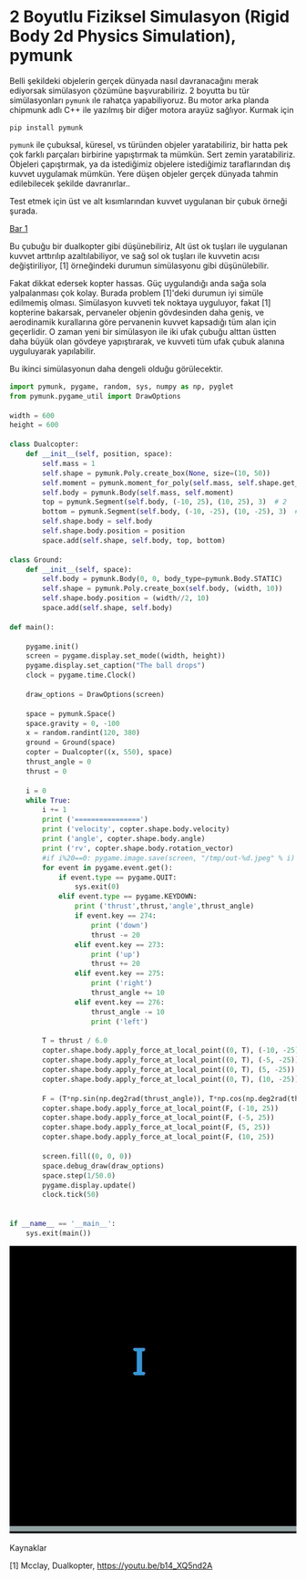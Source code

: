 # 2 Boyutlu Fiziksel Simulasyon (Rigid Body 2d Physics Simulation), pymunk

Belli şekildeki objelerin gerçek dünyada nasıl davranacağını merak
ediyorsak simülasyon çözümüne başvurabiliriz. 2 boyutta bu tür
simülasyonları `pymunk` ıle rahatça yapabiliyoruz. Bu motor arka
planda chipmunk adlı C++ ile yazılmış bir diğer motora arayüz
sağlıyor. Kurmak için

```
pip install pymunk
```

`pymunk` ile çubuksal, küresel, vs türünden objeler yaratabiliriz, bir
hatta pek çok farklı parçaları birbirine yapıştırmak ta mümkün. Sert
zemin yaratabiliriz. Objeleri çapıştırmak, ya da istediğimiz objelere
istediğimiz taraflarından dış kuvvet uygulamak mümkün. Yere düşen
objeler gerçek dünyada tahmin edilebilecek şekilde davranırlar..

Test etmek için üst ve alt kısımlarından kuvvet uygulanan bir çubuk örneği şurada.

[Bar 1](bar1.py)

Bu çubuğu bir dualkopter gibi düşünebiliriz, Alt üst ok tuşları ile
uygulanan kuvvet arttırılıp azaltılabiliyor, ve sağ sol ok tuşları ile
kuvvetin acısı değiştiriliyor, [1] örneğindeki durumun simülasyonu
gibi düşünülebilir.

Fakat dikkat edersek kopter hassas. Güç uygulandığı anda sağa sola
yalpalanması çok kolay. Burada problem [1]'deki durumun iyi simüle
edilmemiş olması. Simülasyon kuvveti tek noktaya uyguluyor, fakat [1]
kopterine bakarsak, pervaneler objenin gövdesinden daha geniş, ve
aerodinamik kurallarına göre pervanenin kuvvet kapsadığı tüm alan için
geçerlidir. O zaman yeni bir simülasyon ile iki ufak çubuğu alttan
üstten daha büyük olan gövdeye yapıştırarak, ve kuvveti tüm ufak çubuk
alanına uyguluyarak yapılabilir.

Bu ikinci simülasyonun daha dengeli olduğu görülecektir. 

```python
import pymunk, pygame, random, sys, numpy as np, pyglet
from pymunk.pygame_util import DrawOptions

width = 600
height = 600

class Dualcopter:
    def __init__(self, position, space):
        self.mass = 1
        self.shape = pymunk.Poly.create_box(None, size=(10, 50))
        self.moment = pymunk.moment_for_poly(self.mass, self.shape.get_vertices())
        self.body = pymunk.Body(self.mass, self.moment)
        top = pymunk.Segment(self.body, (-10, 25), (10, 25), 3)  # 2        
        bottom = pymunk.Segment(self.body, (-10, -25), (10, -25), 3)  # 2        
        self.shape.body = self.body
        self.shape.body.position = position
        space.add(self.shape, self.body, top, bottom)

class Ground:
    def __init__(self, space):
        self.body = pymunk.Body(0, 0, body_type=pymunk.Body.STATIC)
        self.shape = pymunk.Poly.create_box(self.body, (width, 10))
        self.shape.body.position = (width//2, 10)
        space.add(self.shape, self.body)

def main():

    pygame.init()
    screen = pygame.display.set_mode((width, height))
    pygame.display.set_caption("The ball drops")
    clock = pygame.time.Clock()

    draw_options = DrawOptions(screen)

    space = pymunk.Space()
    space.gravity = 0, -100
    x = random.randint(120, 380)
    ground = Ground(space)
    copter = Dualcopter((x, 550), space)
    thrust_angle = 0
    thrust = 0

    i = 0
    while True:
        i += 1
        print ('================')
        print ('velocity', copter.shape.body.velocity)
        print ('angle', copter.shape.body.angle)
        print ('rv', copter.shape.body.rotation_vector)
        #if i%20==0: pygame.image.save(screen, "/tmp/out-%d.jpeg" % i)
        for event in pygame.event.get():
            if event.type == pygame.QUIT:
                sys.exit(0)
            elif event.type == pygame.KEYDOWN:
                print ('thrust',thrust,'angle',thrust_angle)
                if event.key == 274:
                    print ('down')
                    thrust -= 20
                elif event.key == 273:
                    print ('up')
                    thrust += 20
                elif event.key == 275:
                    print ('right')
                    thrust_angle += 10
                elif event.key == 276:
                    thrust_angle -= 10
                    print ('left')

        T = thrust / 6.0
        copter.shape.body.apply_force_at_local_point((0, T), (-10, -25))
        copter.shape.body.apply_force_at_local_point((0, T), (-5, -25))
        copter.shape.body.apply_force_at_local_point((0, T), (5, -25))
        copter.shape.body.apply_force_at_local_point((0, T), (10, -25))

        F = (T*np.sin(np.deg2rad(thrust_angle)), T*np.cos(np.deg2rad(thrust_angle)))
        copter.shape.body.apply_force_at_local_point(F, (-10, 25))
        copter.shape.body.apply_force_at_local_point(F, (-5, 25))
        copter.shape.body.apply_force_at_local_point(F, (5, 25))
        copter.shape.body.apply_force_at_local_point(F, (10, 25))

        screen.fill((0, 0, 0))
        space.debug_draw(draw_options)
        space.step(1/50.0)
        pygame.display.update()
        clock.tick(50)


if __name__ == '__main__':
    sys.exit(main())
```

![](bar2.png)


Kaynaklar

[1] Mcclay, Dualkopter, https://youtu.be/b14_XQ5nd2A